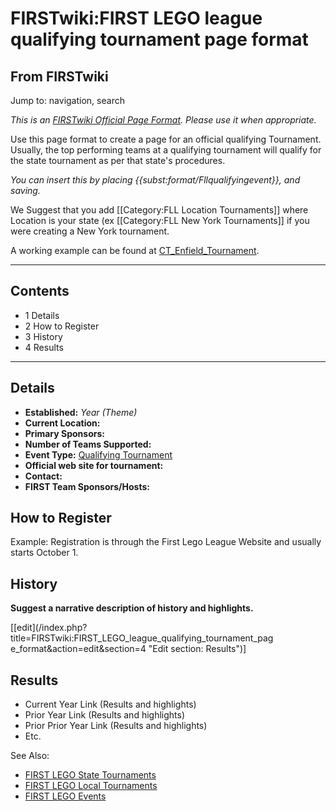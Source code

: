 # FIRSTwiki:FIRST LEGO league qualifying tournament page format

## From FIRSTwiki

Jump to: navigation, search

_This is an [FIRSTwiki Official Page Format](FIRSTwiki:Page_formats "FIRSTwiki:Page formats"). Please use it when appropriate._

Use this page format to create a page for an official qualifying Tournament. Usually, the top performing teams at a qualifying tournament will qualify for the state tournament as per that state's procedures.

_You can insert this by placing {{subst:format/Fllqualifyingevent}}, and saving._

We Suggest that you add [[Category:FLL Location Tournaments]] where Location is your state (ex [[Category:FLL New York Tournaments]] if you were creating a New York tournament.

A working example can be found at [CT_Enfield_Tournament](CT_Enfield_Tournament "CT Enfield
Tournament").

--------------------------------------------------------------------------------

## Contents

- 1 Details
- 2 How to Register
- 3 History
- 4 Results

--------------------------------------------------------------------------------

## Details

- **Established:** _Year (Theme)_
- **Current Location:** 
- **Primary Sponsors:**
- **Number of Teams Supported:**
- **Event Type:** [Qualifying Tournament](FLL_Qualifying_Tournament "FLL Qualifying Tournament")
- **Official web site for tournament:**
- **Contact:**
- **FIRST Team Sponsors/Hosts:**

## How to Register

Example: Registration is through the First Lego League Website and usually starts October 1.

## History

**Suggest a narrative description of history and highlights.**

[[edit](/index.php?title=FIRSTwiki:FIRST_LEGO_league_qualifying_tournament_pag
e_format&action=edit&section=4 "Edit section: Results")]

## Results

- Current Year Link (Results and highlights)
- Prior Year Link (Results and highlights)
- Prior Prior Year Link (Results and highlights)
- Etc.

See Also:

- [FIRST LEGO State Tournaments](Category:FLL_State_Tournaments "Category:FLL State Tournaments")
- [FIRST LEGO Local Tournaments](Category:FLL_Local_Tournaments "Category:FLL Local Tournaments")
- [FIRST LEGO Events](Category:FLL_Events "Category:FLL Events")

